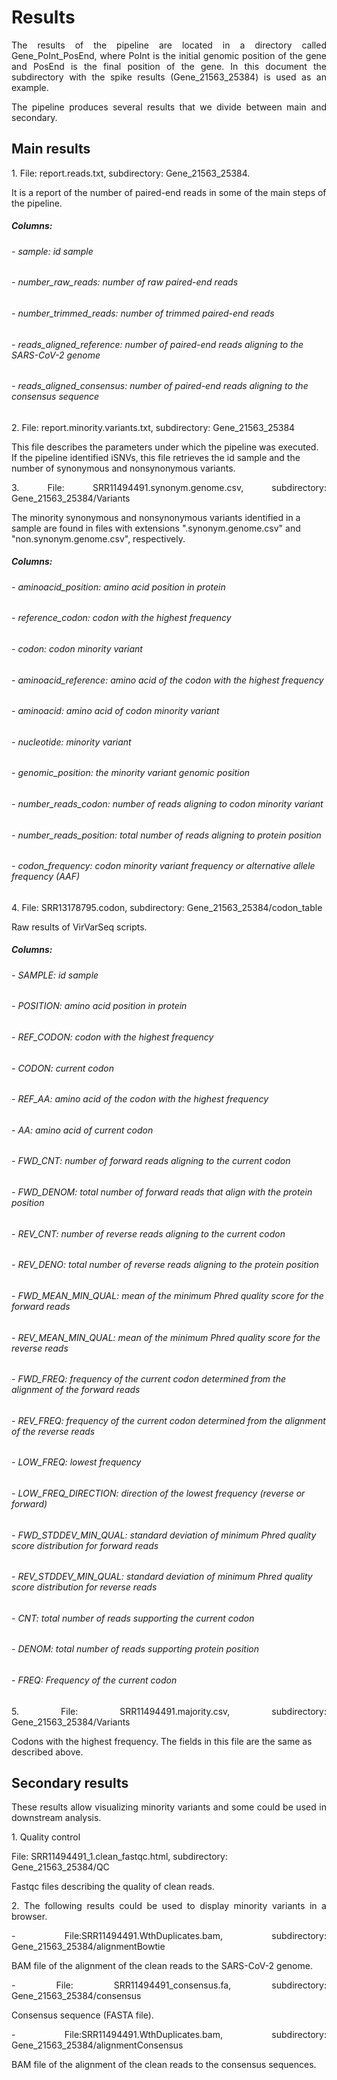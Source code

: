 # Results

<p align="justify">
The results of the pipeline are located in a directory called Gene_PoInt_PosEnd, where PoInt is the initial genomic position of the gene and PosEnd is the final position of the gene. In this document the subdirectory with the spike results (Gene_21563_25384) is used as an example.
</p>

<p align="justify">
The pipeline produces several results that we divide between main and secondary. 
</p>
 
## Main results

<p align="justify">
1. File: report.reads.txt, subdirectory: Gene_21563_25384.

 It is a report of the number of paired-end reads in some of the main steps of the pipeline.  
</p>
 
##### Columns:
###### - sample: id sample  
###### - number_raw_reads: number of raw paired-end reads        
###### - number_trimmed_reads: number of trimmed paired-end reads    
###### - reads_aligned_reference: number of paired-end reads aligning to the SARS-CoV-2 genome 
###### - reads_aligned_consensus: number of paired-end reads aligning to the consensus sequence

<p align="justify">
2. File: report.minority.variants.txt, subdirectory: Gene_21563_25384

This file describes the parameters under which the pipeline was executed. If the pipeline identified iSNVs, this file retrieves the id sample and the number of synonymous and nonsynonymous variants.
</p>

<p align="justify">
3. File: SRR11494491.synonym.genome.csv, subdirectory: Gene_21563_25384/Variants

 The minority synonymous and nonsynonymous variants identified in a sample are found in files with extensions ".synonym.genome.csv" and "non.synonym.genome.csv", respectively.
</p>

##### Columns:
###### - aminoacid_position: amino acid position in protein
###### - reference_codon: codon with the highest frequency
###### - codon: codon minority variant  
###### - aminoacid_reference: amino acid of the codon with the highest frequency    
###### - aminoacid: amino acid of codon minority variant       
###### - nucleotide: minority variant      
###### - genomic_position: the minority variant genomic position       
###### - number_reads_codon: number of reads aligning to codon minority variant      
###### - number_reads_position: total number of reads aligning to protein position   
###### - codon_frequency: codon minority variant frequency or alternative allele frequency (AAF) 


<p align="justify">
4. File: SRR13178795.codon, subdirectory: Gene_21563_25384/codon_table

Raw results of VirVarSeq scripts.
</p>
 
##### Columns:
###### - SAMPLE: id sample  
###### - POSITION: amino acid position in protein       
###### - REF_CODON: codon with the highest frequency       
###### - CODON: current codon   
###### - REF_AA: amino acid of the codon with the highest frequency  
###### - AA: amino acid of current codon     
###### - FWD_CNT: number of forward reads aligning to the current codon  
###### - FWD_DENOM: total number of forward reads that align with the protein position
###### - REV_CNT: number of reverse reads aligning to the current codon
###### - REV_DENO: total number of reverse reads aligning to the protein position 
###### - FWD_MEAN_MIN_QUAL: mean of the minimum Phred quality score for the forward reads      
###### - REV_MEAN_MIN_QUAL: mean of the minimum Phred quality score for the reverse reads       
###### - FWD_FREQ: frequency of the current codon determined from the alignment of the forward reads        
###### - REV_FREQ: frequency of the current codon determined from the alignment of the reverse reads        
###### - LOW_FREQ: lowest frequency        
###### - LOW_FREQ_DIRECTION: direction of the lowest frequency (reverse or forward)      
###### - FWD_STDDEV_MIN_QUAL:  standard deviation of minimum Phred quality score distribution for forward reads  
###### - REV_STDDEV_MIN_QUAL: standard deviation of minimum Phred quality score distribution for reverse reads 
###### - CNT: total number of reads supporting the current codon     
###### - DENOM: total number of reads supporting protein position   
###### - FREQ: Frequency of the current codon 


<p align="justify">
5. File: SRR11494491.majority.csv, subdirectory: Gene_21563_25384/Variants

Codons with the highest frequency. The fields in this file are the same as described above.
</p>

## Secondary results  
<p align="justify">
These results allow visualizing minority variants and some could be used in downstream analysis.
</p>

<p align="justify">
1. Quality control

 File: SRR11494491_1.clean_fastqc.html, subdirectory: Gene_21563_25384/QC

Fastqc files describing the quality of clean reads.
</p>

<p align="justify">
2. The following results could be used to display minority variants in a browser.
</p>
<p align="justify">
 - File:SRR11494491.WthDuplicates.bam, subdirectory: Gene_21563_25384/alignmentBowtie

 BAM file of the alignment of the clean reads to the SARS-CoV-2 genome. 
</p>
<p align="justify"> 
- File: SRR11494491_consensus.fa, subdirectory: Gene_21563_25384/consensus

Consensus sequence (FASTA file).
</p>
<p align="justify"> 
- File:SRR11494491.WthDuplicates.bam, subdirectory: Gene_21563_25384/alignmentConsensus

BAM file of the alignment of the clean reads to the consensus sequences.
</p>
